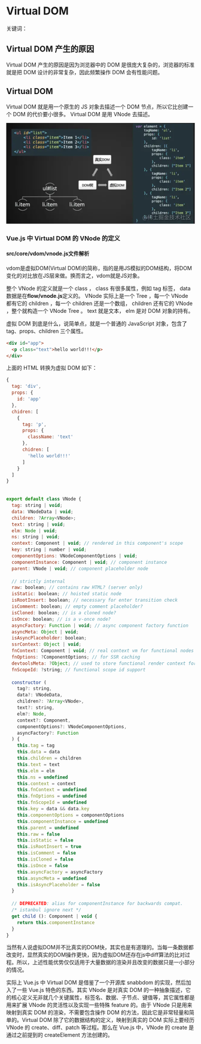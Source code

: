 # Virtual DOM

关键词：

## Virtual DOM 产生的原因

Virtual DOM 产生的原因是因为浏览器中的 DOM 是很庞大复杂的，浏览器的标准就是把 DOM 设计的非常复杂，因此频繁操作 DOM 会有性能问题。

## Virtual DOM

Virtual DOM 就是用一个原生的 JS 对象去描述一个 DOM 节点，所以它比创建一个 DOM 的代价要小很多。 Virtual DOM 是用 VNode 去描述。

![](./image/DOM.png)


### Vue.js 中 Virtual DOM 的 VNode 的定义

#### src/core/vdom/vnode.js文件解析

vdom是虚拟DOM(Virtual DOM)的简称，指的是用JS模拟的DOM结构，将DOM变化的对比放在JS层来做。换而言之，vdom就是JS对象。

整个 VNode 的定义就是一个 class ， class 有很多属性，例如 tag 标签， data 数据是在**flow/vnode.js**定义的。 VNode 实际上是一个 Tree ，每一个 VNode 都有它的 children ，每一个 children 还是一个数组， children 还有它的 VNode ，整个就构造一个 VNode Tree 。 text 就是文本， elm 是对 DOM 对象的持有。

虚拟 DOM 到底是什么，说简单点，就是一个普通的 JavaScript 对象，包含了 tag、props、children 三个属性。

```html
<div id="app">
  <p class="text">hello world!!!</p>
</div>
```

上面的 HTML 转换为虚拟 DOM 如下：

```javascript
{
  tag: 'div',
  props: {
    id: 'app'
  },
  chidren: [
    {
      tag: 'p',
      props: {
        className: 'text'
      },
      chidren: [
        'hello world!!!'
      ]
    }
  ]
}
```

``` javascript

export default class VNode {
  tag: string | void;
  data: VNodeData | void;
  children: ?Array<VNode>;
  text: string | void;
  elm: Node | void;
  ns: string | void;
  context: Component | void; // rendered in this component's scope
  key: string | number | void;
  componentOptions: VNodeComponentOptions | void;
  componentInstance: Component | void; // component instance
  parent: VNode | void; // component placeholder node

  // strictly internal
  raw: boolean; // contains raw HTML? (server only)
  isStatic: boolean; // hoisted static node
  isRootInsert: boolean; // necessary for enter transition check
  isComment: boolean; // empty comment placeholder?
  isCloned: boolean; // is a cloned node?
  isOnce: boolean; // is a v-once node?
  asyncFactory: Function | void; // async component factory function
  asyncMeta: Object | void;
  isAsyncPlaceholder: boolean;
  ssrContext: Object | void;
  fnContext: Component | void; // real context vm for functional nodes
  fnOptions: ?ComponentOptions; // for SSR caching
  devtoolsMeta: ?Object; // used to store functional render context for devtools
  fnScopeId: ?string; // functional scope id support

  constructor (
    tag?: string,
    data?: VNodeData,
    children?: ?Array<VNode>,
    text?: string,
    elm?: Node,
    context?: Component,
    componentOptions?: VNodeComponentOptions,
    asyncFactory?: Function
  ) {
    this.tag = tag
    this.data = data
    this.children = children
    this.text = text
    this.elm = elm
    this.ns = undefined
    this.context = context
    this.fnContext = undefined
    this.fnOptions = undefined
    this.fnScopeId = undefined
    this.key = data && data.key
    this.componentOptions = componentOptions
    this.componentInstance = undefined
    this.parent = undefined
    this.raw = false
    this.isStatic = false
    this.isRootInsert = true
    this.isComment = false
    this.isCloned = false
    this.isOnce = false
    this.asyncFactory = asyncFactory
    this.asyncMeta = undefined
    this.isAsyncPlaceholder = false
  }

  // DEPRECATED: alias for componentInstance for backwards compat.
  /* istanbul ignore next */
  get child (): Component | void {
    return this.componentInstance
  }
}

```

当然有人说虚拟DOM并不比真实的DOM快，其实也是有道理的。当每一条数据都改变时，显然真实的DOM操作更快，因为虚拟DOM还存在js中diff算法的比对过程。所以，上述性能优势仅仅适用于大量数据的渲染并且改变的数据只是一小部分的情况。

实际上 Vue.js 中 Virtual DOM 是借鉴了一个开源库 snabbdom 的实现，然后加入了一些 Vue.js 特色的东西。其实 VNode 是对真实 DOM 的一种抽象描述，它的核心定义无非就几个关键属性，标签名、数据、子节点、键值等，其它属性都是用来扩展 VNode 的灵活性以及实现一些特殊 feature 的。由于 VNode 只是用来映射到真实 DOM 的渲染，不需要包含操作 DOM 的方法，因此它是非常轻量和简单的。Virtual DOM 除了它的数据结构的定义，映射到真实的 DOM 实际上要经历 VNode 的 create、diff、patch 等过程。那么在 Vue.js 中，VNode 的 create 是通过之前提到的 createElement 方法创建的。
